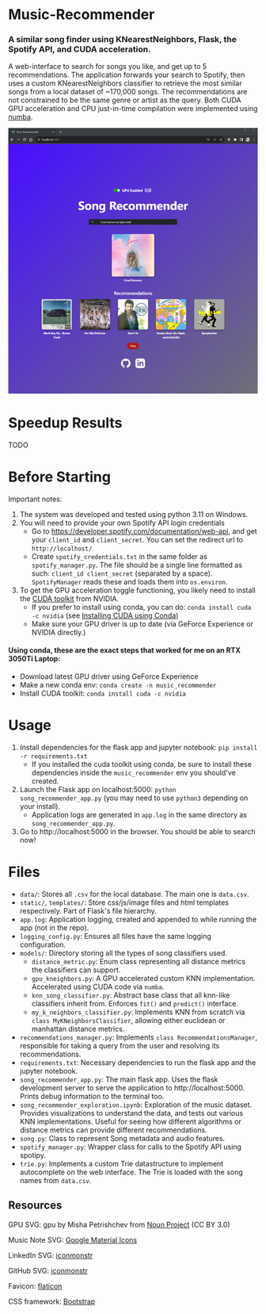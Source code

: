 # Music-Recommender
### A similar song finder using KNearestNeighbors, Flask, the Spotify API, and CUDA acceleration.
A web-interface to search for songs you like, and get up to 5 recommendations. The application forwards your search to Spotify, then uses a custom KNearestNeighbors classifier to retrieve the most similar songs from a local dataset of ~170,000 songs. The recommendations are not constrained to be the same genre or artist as the query. Both CUDA GPU acceleration and CPU just-in-time compilation were implemented using [numba](https://numba.pydata.org/).

![Song Recommender](./music_recommender_screenshot.png)

# Speedup Results
TODO

# Before Starting
Important notes:
1. The system was developed and tested using python 3.11 on Windows.
2. You will need to provide your own Spotify API login credentials
    - Go to https://developer.spotify.com/documentation/web-api, and get your `client_id` and `client_secret`. You can set the redirect url to `http://localhost/`
    - Create `spotify_credentials.txt` in the same folder as `spotify_manager.py`. The file should be a single line formatted as such: `client_id client_secret` (separated by a space). `SpotifyManager` reads these and loads them into `os.environ`.
3. To get the GPU acceleration toggle functioning, you likely need to install the [CUDA toolkit](https://developer.nvidia.com/cuda-toolkit) from NVIDIA.
    - If you prefer to install using conda, you can do: `conda install cuda -c nvidia` (see [Installing CUDA using Conda](https://docs.nvidia.com/cuda/cuda-installation-guide-linux/index.html#conda-installation))
    - Make sure your GPU driver is up to date (via GeForce Experience or NVIDIA directly.)

#### Using conda, these are the exact steps that worked for me on an RTX 3050Ti Laptop:
- Download latest GPU driver using GeForce Experience
- Make a new conda env: `conda create -n music_recommender`
- Install CUDA toolkit: `conda install cuda -c nvidia`

# Usage
1. Install dependencies for the flask app and jupyter notebook: `pip install -r requirements.txt`
    - If you installed the cuda toolkit using conda, be sure to install these dependencies inside the `music_recommender` env you should've created.
2. Launch the Flask app on localhost:5000: `python song_recommender_app.py` (you may need to use `python3` depending on your install).
    - Application logs are generated in `app.log` in the same directory as `song_recommender_app.py`.
3. Go to http://localhost:5000 in the browser. You should be able to search now!

# Files
- `data/`: Stores all `.csv` for the local database. The main one is `data.csv`.
- `static/`, `templates/`: Store css/js/image files and html templates respectively. Part of Flask's file hierarchy. 
- `app.log`: Application logging, created and appended to while running the app (not in the repo).
- `logging_config.py`: Ensures all files have the same logging configuration.
- `models/`: Directory storing all the types of song classifiers used.
    - `distance_metric.py`: Enum class representing all distance metrics the classifiers can support.
    - `gpu_kneighbors.py`: A GPU accelerated custom KNN implementation. Accelerated using CUDA code via `numba`.
    - `knn_song_classifier.py`: Abstract base class that all knn-like classifiers inherit from. Enforces `fit()` and `predict()` interface.
    - `my_k_neighbors_classifier.py`: Implements KNN from scratch via `class MyKNeighborsClassifier`, allowing either euclidean or manhattan distance metrics.
- `recommendations_manager.py`: Implements `class RecommendationsManager`, responsible for taking a query from the user and resolving its recommendations.
- `requirements.txt`: Necessary dependencies to run the flask app and the jupyter notebook.
- `song_recommender_app.py`: The main flask app. Uses the flask development server to serve the application to http://localhost:5000. Prints debug information to the terminal too.
- `song_recommender_exploration.ipynb`: Exploration of the music dataset. Provides visualizations to understand the data, and tests out various KNN implementations. Useful for seeing how different algorithms or distance metrics can provide different recommendations.
- `song.py`: Class to represent Song metadata and audio features.
- `spotify_manager.py`: Wrapper class for calls to the Spotify API using spotipy.
- `trie.py`: Implements a custom Trie datastructure to implement autocomplete on the web interface. The Trie is loaded with the song names from `data.csv`.

## Resources
GPU SVG: gpu by Misha Petrishchev from <a href="https://thenounproject.com/browse/icons/term/gpu/" target="_blank" title="gpu Icons">Noun Project</a> (CC BY 3.0)

Music Note SVG: [Google Material Icons](https://fonts.google.com/icons?icon.query=music+note)

LinkedIn SVG: [iconmonstr](https://iconmonstr.com/linkedin-3-svg/)

GitHub SVG: [iconmonstr](https://iconmonstr.com/github-1-svg/)

Favicon: [flaticon](https://www.flaticon.com/free-icon/spotify_3781901)

CSS framework: [Bootstrap](https://getbootstrap.com/)
